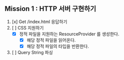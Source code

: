## Mission 1 : HTTP 서버 구현하기

1. [x] Get /index.html 응답하기
2. [ ] CSS 지원하기
   - [x] 정적 파일을 지원하는 ResourceProvider 를 생성한다.
      - [x] 해당 정적 파일을 읽어온다.
      - [x] 해당 정적 파일의 타입을 반환한다.
3. [ ] Query String 파싱
